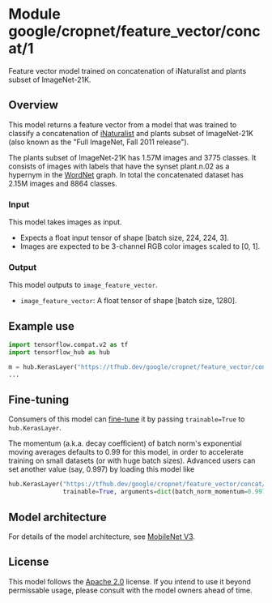 # Module google/cropnet/feature_vector/concat/1

Feature vector model trained on concatenation of iNaturalist and plants subset
of ImageNet-21K.

<!-- asset-path: internal -->
<!-- module-type: image-feature-vector -->
<!-- fine-tunable: true -->
<!-- format: saved_model_2 -->
<!-- language: en -->
<!-- network-architecture: MobileNet V3 -->
<!-- dataset: inaturalist-and-plants-subset-of-imageNet-21k -->

## Overview

This model returns a feature vector from a model that was trained to classify a
concatenation of
[iNaturalist](https://www.tensorflow.org/datasets/catalog/i_naturalist2017) and
plants subset of ImageNet-21K (also known as the "Full ImageNet, Fall 2011
release").

The plants subset of ImageNet-21K has 1.57M images and 3775 classes. It consists
of images with labels that have the synset plant.n.02 as a hypernym in the
[WordNet](https://en.wikipedia.org/wiki/WordNet) graph. In total the
concatenated dataset has 2.15M images and 8864 classes.

### Input

This model takes images as input.

*   Expects a float input tensor of shape [batch size, 224, 224, 3].
*   Images are expected to be 3-channel RGB color images scaled to [0, 1].

### Output

This model outputs to `image_feature_vector`.

*   `image_feature_vector`: A float tensor of shape [batch size, 1280].

## Example use

```python
import tensorflow.compat.v2 as tf
import tensorflow_hub as hub

m = hub.KerasLayer("https://tfhub.dev/google/cropnet/feature_vector/concat/1")
...
```

## Fine-tuning

Consumers of this model can
[fine-tune](https://www.tensorflow.org/hub/tf2_saved_model#fine-tuning) it by
passing `trainable=True` to `hub.KerasLayer`.

The momentum (a.k.a. decay coefficient) of batch norm's exponential moving
averages defaults to 0.99 for this model, in order to accelerate training on
small datasets (or with huge batch sizes). Advanced users can set another value
(say, 0.997) by loading this model like

```python
hub.KerasLayer("https://tfhub.dev/google/cropnet/feature_vector/concat/1",
               trainable=True, arguments=dict(batch_norm_momentum=0.997))
```

## Model architecture

For details of the model architecture, see
[MobileNet V3](https://arxiv.org/abs/1905.02244).

## License

This model follows the [Apache 2.0](https://www.apache.org/licenses/LICENSE-2.0)
license. If you intend to use it beyond permissable usage, please consult with
the model owners ahead of time.
